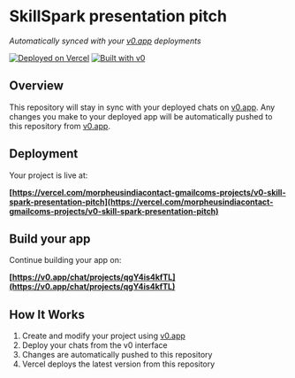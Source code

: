 # SkillSpark presentation pitch

*Automatically synced with your [v0.app](https://v0.app) deployments*

[![Deployed on Vercel](https://img.shields.io/badge/Deployed%20on-Vercel-black?style=for-the-badge&logo=vercel)](https://vercel.com/morpheusindiacontact-gmailcoms-projects/v0-skill-spark-presentation-pitch)
[![Built with v0](https://img.shields.io/badge/Built%20with-v0.app-black?style=for-the-badge)](https://v0.app/chat/projects/qgY4is4kfTL)

## Overview

This repository will stay in sync with your deployed chats on [v0.app](https://v0.app).
Any changes you make to your deployed app will be automatically pushed to this repository from [v0.app](https://v0.app).

## Deployment

Your project is live at:

**[https://vercel.com/morpheusindiacontact-gmailcoms-projects/v0-skill-spark-presentation-pitch](https://vercel.com/morpheusindiacontact-gmailcoms-projects/v0-skill-spark-presentation-pitch)**

## Build your app

Continue building your app on:

**[https://v0.app/chat/projects/qgY4is4kfTL](https://v0.app/chat/projects/qgY4is4kfTL)**

## How It Works

1. Create and modify your project using [v0.app](https://v0.app)
2. Deploy your chats from the v0 interface
3. Changes are automatically pushed to this repository
4. Vercel deploys the latest version from this repository
